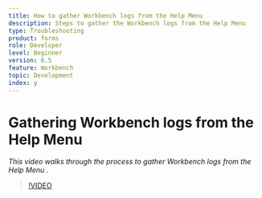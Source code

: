 ```yaml
---
title: How to gather Workbench logs from the Help Menu
description: Steps to gather the Workbench logs from the Help Menu
type: Troubleshooting
product: forms 
role: Developer
level: Beginner
version: 6.5
feature: Workbench
topic: Development 
index: y
---
```


# Gathering Workbench logs from the Help Menu

*This video walks through the process to gather Workbench logs from the Help Menu .*

>[!VIDEO](https://video.tv.adobe.com/v/335501?quality=9&learn=on)
